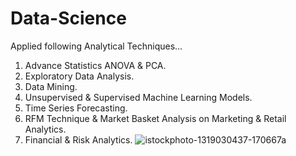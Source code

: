 # Data-Science
Applied following Analytical Techniques...
1. Advance Statistics ANOVA & PCA.
2. Exploratory Data Analysis.
3. Data Mining.
4. Unsupervised & Supervised Machine Learning Models.
5. Time Series Forecasting.
6. RFM Technique & Market Basket Analysis on Marketing & Retail Analytics.
7. Financial & Risk Analytics.
![istockphoto-1319030437-170667a](https://user-images.githubusercontent.com/80462539/175233325-b23890c9-462a-4794-817e-b16b778e41df.jpg)
